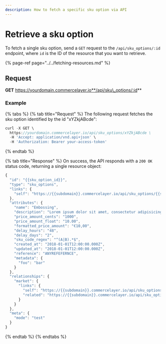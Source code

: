 ```yaml
---
description: How to fetch a specific sku option via API
---
```


# Retrieve a sku option

To fetch a single sku option, send a `GET` request to the `/api/sku_options/:id` endpoint, where `id` is the ID of the resource that you want to retrieve.

{% page-ref page="../../fetching-resources.md" %}

## Request

**GET** https://yourdomain.commercelayer.io**/api/sku\_options/:id**

### **Example**

{% tabs %}
{% tab title="Request" %}
The following request fetches the sku option identified by the id "xYZkjABcde":

```javascript
curl -X GET \
  https://yourdomain.commercelayer.io/api/sku_options/xYZkjABcde \
  -H 'Accept: application/vnd.api+json' \
  -H 'Authorization: Bearer your-access-token'
```
{% endtab %}

{% tab title="Response" %}
On success, the API responds with a `200 OK` status code, returning a single resource object:

```javascript
{
  "id": "{{sku_option_id}}",
  "type": "sku_options",
  "links": {
    "self": "https://{{subdomain}}.commercelayer.io/api/sku_options/{{sku_option_id}}"
  },
  "attributes": {
    "name": "Embossing",
    "description": "Lorem ipsum dolor sit amet, consectetur adipisicing elit, sed do eiusmod tempor incididunt ut labore et dolore magna aliqua.",
    "price_amount_cents": "1000",
    "price_amount_float": "10.00",
    "formatted_price_amount": "€10,00",
    "delay_hours": "48",
    "delay_days": "2",
    "sku_code_regex": "^(A|B).*$",
    "created_at": "2018-01-01T12:00:00.000Z",
    "updated_at": "2018-01-01T12:00:00.000Z",
    "reference": "ANYREFEFERNCE",
    "metadata": {
      "foo": "bar"
    }
  },
  "relationships": {
    "market": {
      "links": {
        "self": "https://{{subdomain}}.commercelayer.io/api/sku_options/{{sku_option_id}}/relationships/market",
        "related": "https://{{subdomain}}.commercelayer.io/api/sku_options/{{sku_option_id}}/market"
      }
    }
  },
  "meta": {
    "mode": "test"
  }
}
```
{% endtab %}
{% endtabs %}

